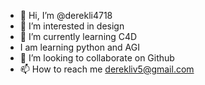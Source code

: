 - 👋 Hi, I’m @derekli4718
- 👀 I’m interested in design
- 🌱 I’m currently learning C4D
- I am learning python and AGI
- 💞️ I’m looking to collaborate on Github
- 📫 How to reach me derekliv5@gmail.com

<!---
derekli4718/derekli4718 is a ✨ special ✨ repository because its `README.md` (this file) appears on your GitHub profile.
You can click the Preview link to take a look at your changes.
--->
